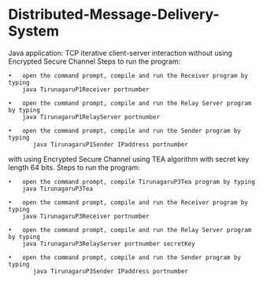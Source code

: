 # Distributed-Message-Delivery-System
Java application: TCP iterative client-server interaction
without using Encrypted Secure Channel 
	Steps to run the program:

	•	open the command prompt, compile and run the Receiver program by typing 
		java TirunagaruP1Receiver portnumber

	•	open the command prompt, compile and run the Relay Server program by typing 
		java TirunagaruP1RelayServer portnumber

	•	open the command prompt, compile and run the Sender program by typing
		   java TirunagaruP1Sender IPaddress portnumber

with using Encrypted Secure Channel using TEA algorithm with secret key length 64 bits. 
	Steps to run the program:

	•	open the command prompt, compile TirunagaruP3Tea program by typing 
		java TirunagaruP3Tea  

	•	open the command prompt, compile and run the Receiver program by typing 
		java TirunagaruP3Receiver portnumber 

	•	open the command prompt, compile and run the Relay Server program by typing 
		java TirunagaruP3RelayServer portnumber secretKey

	•	open the command prompt, compile and run the Sender program by typing
		   java TirunagaruP3Sender IPaddress portnumber
